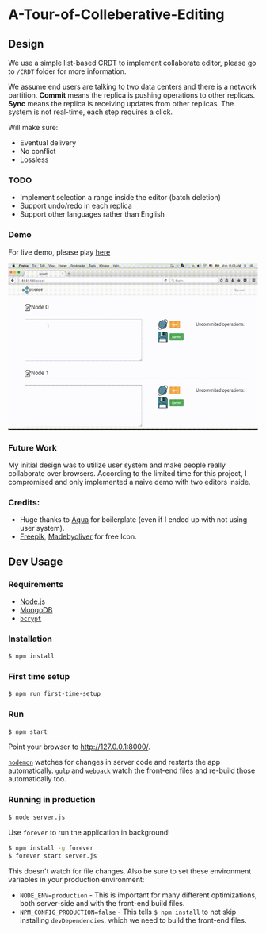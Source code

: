 # A-Tour-of-Colleberative-Editing

## Design
We use a simple list-based CRDT to implement collaborate editor, please go to `/CRDT` folder for more information.

We assume end users are talking to two data centers and there is a network partition. **Commit** means the replica is pushing operations to other replicas. **Sync** means the replica is receiving updates from other replicas. The system is not real-time, each step requires a click.

Will make sure:
* Eventual delivery
* No conflict
* Lossless

### TODO
* Implement selection a range inside the editor (batch deletion)
* Support undo/redo in each replica
* Support other languages rather than English

### Demo
For live demo, please play [here](http://starryvm.westus.cloudapp.azure.com:8000/)

![](meta/out.gif)

### Future Work
My initial design was to utilize user system and make people really collaborate over browsers. According to the limited time for this project, I compromised and only implemented a naive demo with two editors inside.

### Credits:
- Huge thanks to [Aqua](https://github.com/jedireza/aqua) for boilerplate (even if I ended up with not using user system).
- [Freepik](http://www.flaticon.com/authors/freepik), [Madebyoliver](http://www.flaticon.com/authors/madebyoliver) for free Icon.

## Dev Usage
### Requirements

- [Node.js](http://nodejs.org/download/)
- [MongoDB](http://www.mongodb.org/downloads)
- [`bcrypt`](https://github.com/ncb000gt/node.bcrypt.js)

### Installation

```bash
$ npm install
```
### First time setup

```bash
$ npm run first-time-setup
```

### Run

```bash
$ npm start
```

Point your browser to http://127.0.0.1:8000/.

[`nodemon`](https://github.com/remy/nodemon) watches for changes in server code
and restarts the app automatically. [`gulp`](https://github.com/gulpjs/gulp) and
[`webpack`](https://github.com/webpack/webpack) watch the front-end files and
re-build those automatically too.

### Running in production

```bash
$ node server.js
```

Use `forever` to run the application in background!
```bash
$ npm install -g forever
$ forever start server.js
```

This doesn't watch for file changes. Also be sure to set
these environment variables in your production environment:

 - `NODE_ENV=production` - This is important for many different optimizations,
   both server-side and with the front-end build files.
 - `NPM_CONFIG_PRODUCTION=false` - This tells `$ npm install` to not skip
   installing `devDependencies`, which we need to build the front-end files.
